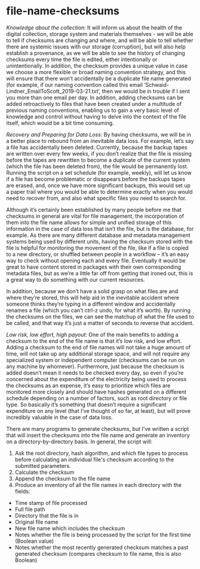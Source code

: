 # file-name-checksums

*Knowledge about the collection:*
It will inform us about the health of the digital collection, storage system and materials themselves - we will be able to tell if checksums are changing and where, and will be able to tell whether there are systemic issues with our storage (corruption), but will also help establish a provenance, as we will be able to see the history of changing checksums every time the file is edited, either intentionally or unintentionally. In addition, the checksum provides a unique value in case we choose a more flexible or broad naming convention strategy, and this will ensure that there won’t accidentally be a duplicate file name generated (for example, if our naming convention called this email ‘Schwaid-Lindner_EmailToScott_2019-03-21.txt’, then we would be in trouble if I sent you more than one email per day. In addition, adding checksums can be added retroactively to files that have been created under a multitude of previous naming conventions, enabling us to gain a very basic level of knowledge and control without having to delve into the context of the file itself, which would be a bit time consuming.
 
*Recovery and Preparing for Data Loss:*
By having checksums, we will be in a better place to rebound from an inevitable data loss. For example, let’s say a file has accidentally been deleted. Currently, because the backup tapes are written over every few weeks, if you don’t realize that the file is missing before the tapes are rewritten to become a duplicate of the current system (which the file has been deleted from), the file would be permanently lost. Running the script on a set schedule (for example, weekly), will let us know if a file has become problematic or disappears before the backups tapes are erased, and, once we have more significant backups, this would set up a paper trail where you would be able to determine exactly when you would need to recover from, and also what specific files you need to search for.
 
Although it’s certainly been established by many people before me that checksums in general are vital for file management, the incorporation of them into the file name allows for simple and unified storage of this information in the case of data loss that isn’t the file, but is the database, for example. As there are many different database and metadata management systems being used by different units, having the checksum stored with the file is helpful for monitoring the movement of the file, like if a file is copied to a new directory, or shuffled between people in a workflow – it’s an easy way to check without opening each and every file. Eventually it would be great to have content stored in packages with their own corresponding metadata files, but as we’re a little far off from getting that ironed out, this is a great way to do something with our current resources.
 
In addition, because we don’t have a solid grasp on what files are and where they’re stored, this will help aid in the inevitable accident where someone thinks they’re typing in a different window and accidentally renames a file (which you can’t ctrl-z undo, for what it’s worth). By running the checksums on the files, we can see the matchup of what the file used to be called, and that way it’s just a matter of seconds to reverse that accident.
 
*Low risk, low effort, high payout:*
One of the main benefits to adding a checksum to the end of the file name is that it’s low risk, and low effort. Adding a checksum to the end of file names will not take a huge amount of time, will not take up any additional storage space, and will not require any specialized system or independent computer (checksums can be run on any machine by whomever). Furthermore, just because the checksum is added doesn’t mean it needs to be checked every day, so even if you’re concerned about the expenditure of the electricity being used to process the checksums as an expense, it’s easy to prioritize which files are monitored more closely and should have hashes generated on a different schedule depending on a number of factors, such as root directory or file type. So basically it’s something that doesn’t require a significant expenditure on any level (that I’ve thought of so far, at least), but will prove incredibly valuable in the case of data loss.
 
There are many programs to generate checksums, but I’ve written a script that will insert the checksums into the file name and generate an inventory on a directory-by-directory basis.
In general, the script will:
1. Ask the root directory, hash algorithm, and which file types to process before calculating an individual file's checksum according to the submitted parameters.
2. Calculate the checksum
3. Append the checksum to the file name
4. Produce an inventory of all the file names in each directory with the fields:
* Time stamp of file processed
* Full file path
* Directory that the file is in
* Original file name
* New file name which includes the checksum
* Notes whether the file is being processed by the script for the first time (Boolean value)
* Notes whether the most recently generated checksum matches a past generated checksum (compares checksum to file name, this is also Boolean)

